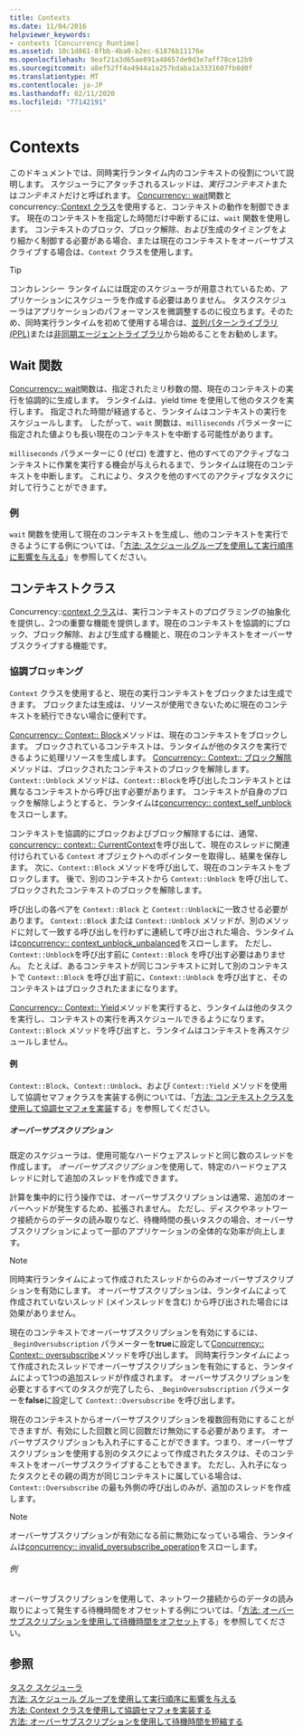 ```yaml
---
title: Contexts
ms.date: 11/04/2016
helpviewer_keywords:
- contexts [Concurrency Runtime]
ms.assetid: 10c1d861-8fbb-4ba0-b2ec-61876b11176e
ms.openlocfilehash: 9eaf21a3d65ae891a48657de9d3e7aff78ce12b9
ms.sourcegitcommit: a8ef52ff4a4944a1a257bdaba1a3331607fb8d0f
ms.translationtype: MT
ms.contentlocale: ja-JP
ms.lasthandoff: 02/11/2020
ms.locfileid: "77142191"
---
```

# <a name="contexts"></a>Contexts

このドキュメントでは、同時実行ランタイム内のコンテキストの役割について説明します。 スケジューラにアタッチされるスレッドは、*実行コンテキスト*または*コンテキスト*だけと呼ばれます。 [Concurrency:: wait](reference/concurrency-namespace-functions.md#wait)関数と concurrency::[Context クラス](../../parallel/concrt/reference/context-class.md)を使用すると、コンテキストの動作を制御できます。 現在のコンテキストを指定した時間だけ中断するには、`wait` 関数を使用します。 コンテキストのブロック、ブロック解除、および生成のタイミングをより細かく制御する必要がある場合、または現在のコンテキストをオーバーサブスクライブする場合は、`Context` クラスを使用します。

> [!TIP]
> コンカレンシー ランタイムには既定のスケジューラが用意されているため、アプリケーションにスケジューラを作成する必要はありません。 タスクスケジューラはアプリケーションのパフォーマンスを微調整するのに役立ちます。そのため、同時実行ランタイムを初めて使用する場合は、[並列パターンライブラリ (PPL)](../../parallel/concrt/parallel-patterns-library-ppl.md)または[非同期エージェントライブラリ](../../parallel/concrt/asynchronous-agents-library.md)から始めることをお勧めします。

## <a name="the-wait-function"></a>Wait 関数

[Concurrency:: wait](reference/concurrency-namespace-functions.md#wait)関数は、指定されたミリ秒数の間、現在のコンテキストの実行を協調的に生成します。 ランタイムは、yield time を使用して他のタスクを実行します。 指定された時間が経過すると、ランタイムはコンテキストの実行をスケジュールします。 したがって、`wait` 関数は、`milliseconds` パラメーターに指定された値よりも長い現在のコンテキストを中断する可能性があります。

`milliseconds` パラメーターに 0 (ゼロ) を渡すと、他のすべてのアクティブなコンテキストに作業を実行する機会が与えられるまで、ランタイムは現在のコンテキストを中断します。 これにより、タスクを他のすべてのアクティブなタスクに対して行うことができます。

### <a name="example"></a>例

`wait` 関数を使用して現在のコンテキストを生成し、他のコンテキストを実行できるようにする例については、「[方法: スケジュールグループを使用して実行順序に影響を与える](../../parallel/concrt/how-to-use-schedule-groups-to-influence-order-of-execution.md)」を参照してください。

## <a name="the-context-class"></a>コンテキストクラス

Concurrency::[context クラス](../../parallel/concrt/reference/context-class.md)は、実行コンテキストのプログラミングの抽象化を提供し、2つの重要な機能を提供します。現在のコンテキストを協調的にブロック、ブロック解除、および生成する機能と、現在のコンテキストをオーバーサブスクライブする機能です。

### <a name="cooperative-blocking"></a>協調ブロッキング

`Context` クラスを使用すると、現在の実行コンテキストをブロックまたは生成できます。 ブロックまたは生成は、リソースが使用できないために現在のコンテキストを続行できない場合に便利です。

[Concurrency:: Context:: Block](reference/context-class.md#block)メソッドは、現在のコンテキストをブロックします。 ブロックされているコンテキストは、ランタイムが他のタスクを実行できるように処理リソースを生成します。 [Concurrency:: Context:: ブロック解除](reference/context-class.md#unblock)メソッドは、ブロックされたコンテキストのブロックを解除します。 `Context::Unblock` メソッドは、`Context::Block`を呼び出したコンテキストとは異なるコンテキストから呼び出す必要があります。 コンテキストが自身のブロックを解除しようとすると、ランタイムは[concurrency:: context_self_unblock](../../parallel/concrt/reference/context-self-unblock-class.md)をスローします。

コンテキストを協調的にブロックおよびブロック解除するには、通常、 [concurrency:: context:: CurrentContext](reference/context-class.md#currentcontext)を呼び出して、現在のスレッドに関連付けられている `Context` オブジェクトへのポインターを取得し、結果を保存します。 次に、`Context::Block` メソッドを呼び出して、現在のコンテキストをブロックします。 後で、別のコンテキストから `Context::Unblock` を呼び出して、ブロックされたコンテキストのブロックを解除します。

呼び出しの各ペアを `Context::Block` と `Context::Unblock`に一致させる必要があります。 `Context::Block` または `Context::Unblock` メソッドが、別のメソッドに対して一致する呼び出しを行わずに連続して呼び出された場合、ランタイムは[concurrency:: context_unblock_unbalanced](../../parallel/concrt/reference/context-unblock-unbalanced-class.md)をスローします。 ただし、`Context::Unblock`を呼び出す前に `Context::Block` を呼び出す必要はありません。 たとえば、あるコンテキストが同じコンテキストに対して別のコンテキストで `Context::Block` を呼び出す前に、`Context::Unblock` を呼び出すと、そのコンテキストはブロックされたままになります。

[Concurrency:: Context:: Yield](reference/context-class.md#yield)メソッドを実行すると、ランタイムは他のタスクを実行し、コンテキストの実行を再スケジュールできるようになります。 `Context::Block` メソッドを呼び出すと、ランタイムはコンテキストを再スケジュールしません。

#### <a name="example"></a>例

`Context::Block`、`Context::Unblock`、および `Context::Yield` メソッドを使用して協調セマフォクラスを実装する例については、「[方法: コンテキストクラスを使用して協調セマフォを実装](../../parallel/concrt/how-to-use-the-context-class-to-implement-a-cooperative-semaphore.md)する」を参照してください。

##### <a name="oversubscription"></a>オーバーサブスクリプション

既定のスケジューラは、使用可能なハードウェアスレッドと同じ数のスレッドを作成します。 *オーバーサブスクリプション*を使用して、特定のハードウェアスレッドに対して追加のスレッドを作成できます。

計算を集中的に行う操作では、オーバーサブスクリプションは通常、追加のオーバーヘッドが発生するため、拡張されません。 ただし、ディスクやネットワーク接続からのデータの読み取りなど、待機時間の長いタスクの場合、オーバーサブスクリプションによって一部のアプリケーションの全体的な効率が向上します。

> [!NOTE]
> 同時実行ランタイムによって作成されたスレッドからのみオーバーサブスクリプションを有効にします。 オーバーサブスクリプションは、ランタイムによって作成されていないスレッド (メインスレッドを含む) から呼び出された場合には効果がありません。

現在のコンテキストでオーバーサブスクリプションを有効にするには、`_BeginOversubscription` パラメーターを**true**に設定して[Concurrency:: Context:: oversubscribe](reference/context-class.md#oversubscribe)メソッドを呼び出します。 同時実行ランタイムによって作成されたスレッドでオーバーサブスクリプションを有効にすると、ランタイムによって1つの追加スレッドが作成されます。 オーバーサブスクリプションを必要とするすべてのタスクが完了したら、`_BeginOversubscription` パラメーターを**false**に設定して `Context::Oversubscribe` を呼び出します。

現在のコンテキストからオーバーサブスクリプションを複数回有効にすることができますが、有効にした回数と同じ回数だけ無効にする必要があります。 オーバーサブスクリプションも入れ子にすることができます。つまり、オーバーサブスクリプションを使用する別のタスクによって作成されたタスクは、そのコンテキストをオーバーサブスクライブすることもできます。 ただし、入れ子になったタスクとその親の両方が同じコンテキストに属している場合は、`Context::Oversubscribe` の最も外側の呼び出しのみが、追加のスレッドを作成します。

> [!NOTE]
> オーバーサブスクリプションが有効になる前に無効になっている場合、ランタイムは[concurrency:: invalid_oversubscribe_operation](../../parallel/concrt/reference/invalid-oversubscribe-operation-class.md)をスローします。

###### <a name="example"></a>例

オーバーサブスクリプションを使用して、ネットワーク接続からのデータの読み取りによって発生する待機時間をオフセットする例については、「[方法: オーバーサブスクリプションを使用して待機時間をオフセット](../../parallel/concrt/how-to-use-oversubscription-to-offset-latency.md)する」を参照してください。

## <a name="see-also"></a>参照

[タスク スケジューラ](../../parallel/concrt/task-scheduler-concurrency-runtime.md)<br/>
[方法: スケジュール グループを使用して実行順序に影響を与える](../../parallel/concrt/how-to-use-schedule-groups-to-influence-order-of-execution.md)<br/>
[方法: Context クラスを使用して協調セマフォを実装する](../../parallel/concrt/how-to-use-the-context-class-to-implement-a-cooperative-semaphore.md)<br/>
[方法: オーバーサブスクリプションを使用して待機時間を短縮する](../../parallel/concrt/how-to-use-oversubscription-to-offset-latency.md)
